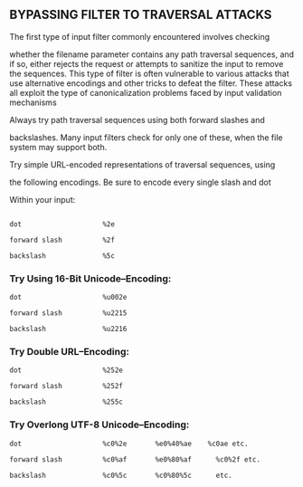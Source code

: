 ## BYPASSING FILTER TO TRAVERSAL ATTACKS

The first type of input filter commonly encountered involves checking

whether the filename parameter contains any path traversal sequences, and if so, either rejects the request or attempts to sanitize the input to remove the sequences. This type of filter is often vulnerable to various attacks that use alternative encodings and other tricks to defeat the filter. These attacks all exploit the type of canonicalization problems faced by input validation mechanisms

Always try path traversal sequences using both forward slashes and

backslashes. Many input filters check for only one of these, when the file system may support both.

Try simple URL-encoded representations of traversal sequences, using

the following encodings. Be sure to encode every single slash and dot

Within your input:
```

dot                    %2e

forward slash          %2f

backslash              %5c
```

### Try Using 16-Bit Unicode–Encoding:
```
dot                    %u002e

forward slash          %u2215

backslash              %u2216
```
### Try Double URL–Encoding:
```
dot                    %252e

forward slash          %252f

backslash              %255c
```

### Try Overlong UTF-8 Unicode–Encoding:
```
dot                    %c0%2e       %e0%40%ae    %c0ae etc.

forward slash          %c0%af       %e0%80%af      %c0%2f etc.

backslash              %c0%5c       %c0%80%5c      etc.

```